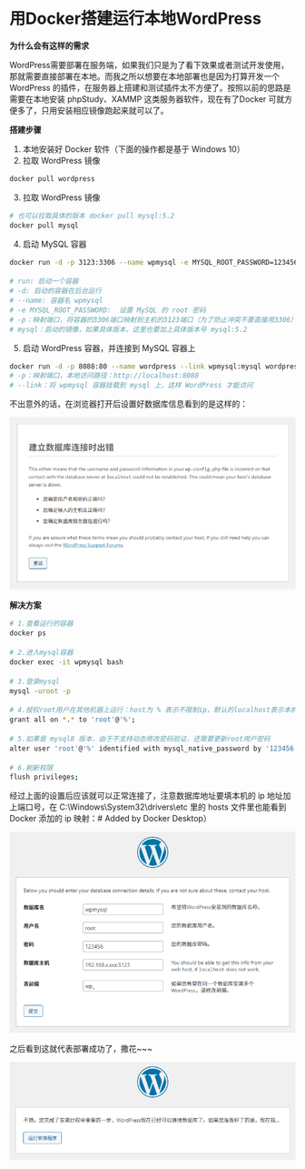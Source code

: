 # 用Docker搭建运行本地WordPress

**为什么会有这样的需求**

WordPress需要部署在服务端，如果我们只是为了看下效果或者测试开发使用，那就需要直接部署在本地。而我之所以想要在本地部署也是因为打算开发一个WordPress 的插件，在服务器上搭建和测试插件太不方便了。按照以前的思路是需要在本地安装 phpStudy、XAMMP 这类服务器软件，现在有了Docker 可就方便多了，只用安装相应镜像跑起来就可以了。

**搭建步骤**

1. 本地安装好 Docker 软件（下面的操作都是基于 Windows 10）
2. 拉取 WordPress 镜像
```bash
docker pull wordpress
```
3. 拉取 WordPress 镜像
```bash
# 也可以拉取具体的版本 docker pull mysql:5.2
docker pull mysql
```
4. 启动 MySQL 容器
```bash
docker run -d -p 3123:3306 --name wpmysql -e MYSQL_ROOT_PASSWORD=123456 mysql

# run: 启动一个容器
# -d: 启动的容器在后台运行
# --name: 容器名 wpmysql
# -e MYSQL_ROOT_PASSWORD:  设置 MySQL 的 root 密码
# -p：映射端口，将容器的3306端口映射到主机的3123端口（为了防止冲突不要直接用3306）
# mysql：启动的镜像，如果具体版本，这里也要加上具体版本号 mysql:5.2
```

5. 启动 WordPress 容器，并连接到 MySQL 容器上
```bash
docker run -d -p 8088:80 --name wordpress --link wpmysql:mysql wordpress
# -p：映射端口，本地访问路径：http://localhost:8088
# --link：将 wpmysql 容器挂载到 mysql 上，这样 WordPress 才能访问
```

不出意外的话，在浏览器打开后设置好数据库信息看到的是这样的：

<img src="./1.png">

**解决方案**

```bash
# 1.查看运行的容器
docker ps

# 2.进入mysql容器
docker exec -it wpmysql bash

# 3.登录mysql
mysql -uroot -p

# 4.授权root用户在其他机器上运行：host为 % 表示不限制ip，默认的localhost表示本机使用
grant all on *.* to 'root'@'%';

# 5.如果是 mysql8 版本，由于不支持动态修改密码验证，还需要更新root用户密码
alter user 'root'@'%' identified with mysql_native_password by '123456';

# 6.刷新权限
flush privileges;
```

经过上面的设置后应该就可以正常连接了，注意数据库地址要填本机的 ip 地址加上端口号，在 C:\Windows\System32\drivers\etc 里的 hosts 文件里也能看到 Docker 添加的 ip 映射：# Added by Docker Desktop）

<img src="./2.png">

之后看到这就代表部署成功了，撒花~~~

<img src="./3.png">